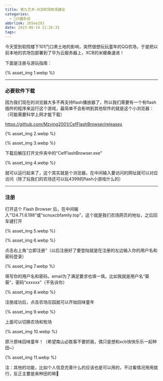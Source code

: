 ```yaml
---
title: 第九艺术-XCB农场牧场建设
categories:
  - 🌙兴趣杂谈
abbrlink: 265ee293
date: 2023-06-14 21:26:33
tags:
---
```


今天受到软院楼下101门口黑土地的影响，突然很想玩玩童年的QQ农场，于是把以前本地的农场包部署到了华为云服务器上，XCB的米娜桑速进！

下面是注册与游玩指南：

{% asset_img 1.webp %}

<!--more-->

***

### 必要软件下载

因为我们现在的浏览器大多不再支持flash播放器了，所以我们需要有一个有flash插件的程序来运行这个游戏，最简单不会影响到其他软件的就是这个小浏览器：（可能需要科学上网才能下载）

<https://github.com/Mzying2001/CefFlashBrowser/releases>

{% asset_img 2.webp %}

{% asset_img 3.webp %}

下载后解压打开文件夹中的“CefFlashBrowser.exe”

{% asset_img 4.webp %}

就可以运行起来了，这个其实就是个浏览器，在中间输入要访问的网址就可以对应访问（除了玩我们的农场还可以玩4399的flash小游戏什么的）

***

### 注册

打开这个 Flash Browser 后，在中间输入“124.71.6.198”或“scnuxcbfamily.top”，这个就是我们农场网页的地址，之后回车键打开

{% asset_img 5.webp %}

{% asset_img 6.webp %}

点击右上角“立即注册”（以后注册好了要登陆就是在注册的左边输入你的用户名和密码登录）

{% asset_img 7.webp %}

填写你的用户名和密码，email为了满足要求也填一填。比如我就是用户名“葵葵”，密码“xxxxxx”（不告诉你）

{% asset_img 8.webp %}

注册成功后，点击农场庄园就可以开始回味童年

{% asset_img 9.webp %}

上面可以切换农场和牧场

{% asset_img 10.webp %}

原汁原味回味童年！（希望南山必胜客不要抓我，偶只是想和xcb快快乐乐一起种田~）

{% asset_img 11.webp %}

注：其他的功能，比如个人信息完善什么的应该也是可以用的，不过看情况用用就行，反正主要是来种田的嘛🐂
